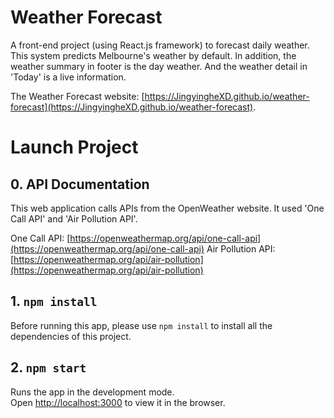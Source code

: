 # Weather Forecast
A front-end project (using React.js framework) to forecast daily weather. This system predicts Melbourne's weather by default. In addition, the weather summary in footer is the day weather. And the weather detail in 'Today' is a live information.

The Weather Forecast website: [https://JingyingheXD.github.io/weather-forecast](https://JingyingheXD.github.io/weather-forecast).

# Launch Project
## 0. API Documentation
This web application calls APIs from the OpenWeather website. It used 'One Call API' and 'Air Pollution API'.

One Call API: [https://openweathermap.org/api/one-call-api](https://openweathermap.org/api/one-call-api)
Air Pollution API: [https://openweathermap.org/api/air-pollution](https://openweathermap.org/api/air-pollution)

## 1. `npm install`
Before running this app, please use `npm install` to install all the dependencies of this project.

## 2. `npm start`
Runs the app in the development mode.\
Open [http://localhost:3000](http://localhost:3000) to view it in the browser.
